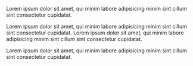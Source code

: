 Lorem ipsum dolor sit amet, qui minim labore adipisicing minim sint cillum sint consectetur cupidatat.

Lorem ipsum dolor sit amet, qui minim labore adipisicing minim sint cillum sint consectetur cupidatat.
Lorem ipsum dolor sit amet, qui minim labore adipisicing minim sint cillum sint consectetur cupidatat.

Lorem ipsum dolor sit amet, qui minim labore adipisicing minim sint cillum sint consectetur cupidatat.
